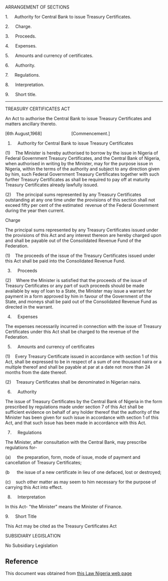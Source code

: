 # 

ARRANGEMENT OF SECTIONS

1.     Authority for Central Bank to issue Treasury Certificates.

2.     Charge.

3.     Proceeds.

4.     Expenses.

5.     Amounts and currency of certificates.

6.     Authority.

7.     Regulations.

8.     Interpretation.

9.     Short title.

_________________________________

TREASURY CERTIFICATES ACT

An Act to authorise the Central Bank to issue Treasury Certificates and matters ancillary thereto.

[6th August,1968]                        [Commencement.]

1.     Authority for Central Bank to issue Treasury Certificates

(1)    The Minister is hereby authorised to borrow by the issue in Nigeria of Federal Government Treasury Certificates, and the Central Bank of Nigeria, when authorised in writing by the Minister, may for the purpose issue in Nigeria, within the terms of the authority and subject to any direction given by him, such Federal Government Treasury Certificates together with such further Treasury Certificates as shall be required to pay off at maturity Treasury Certificates already lawfully issued.

(2)    The principal sums represented by any Treasury Certificates outstanding at any one time under the provisions of this section shall not exceed fifty per cent of the estimated  revenue of the Federal Government during the year then current.

Charge

The principal sums represented by any Treasury Certificates issued under the provisions of this Act and any interest thereon are hereby charged upon and shall be payable out of the Consolidated Revenue Fund of the Federation.

(1)    The proceeds of the issue of the Treasury Certificates issued under this Act shall be paid into the Consolidated Revenue Fund.

3.     Proceeds

(2)    Where the Minister is satisfied that the proceeds of the issue of Treasury Certificates or any part of such proceeds should be made available by way of loan to a State, the Minister may issue a warrant for payment in a form approved by him in favour of the Government of the State, and moneys shall be paid out of the Consolidated Revenue Fund as directed in the warrant.

4.     Expenses

The expenses necessarily incurred in connection with the issue of Treasury Certificates under this Act shall be charged to the revenue of the Federation.

5.     Amounts and currency of certificates

(1)    Every Treasury Certificate issued in accordance with section 1 of this Act, shall be expressed to be in respect of a sum of one thousand naira or a multiple thereof and shall be payable at par at a date not more than 24 months from the date thereof.

(2)    Treasury Certificates shall be denominated in Nigerian naira.

6.     Authority

The issue of Treasury Certificates by the Central Bank of Nigeria in the form prescribed by regulations made under section 7 of this Act shall be sufficient evidence on behalf of any holder thereof that the authority of the Minister has been given for such issue in accordance with section 1 of this Act, and that such issue has been made in accordance with this Act.

7.     Regulations

The Minister, after consultation with the Central Bank, may prescribe regulations for-

(a)     the preparation, form, mode of issue, mode of payment and cancellation of Treasury Certificates;

(b      the issue of a new certificate in lieu of one defaced, lost or destroyed;

(c)    such other matter as may seem to him necessary for the purpose of carrying this Act into effect.

8.     Interpretation

In this Act- "the Minister" means the Minister of Finance.

9.     Short Title

This Act may be cited as the Treasury Certificates Act

SUBSIDIARY LEGISLATION

No Subsidiary Legislation

## Reference

This document was obtained from [this Law Nigeria web page](http://www.lawnigeria.com/LFN/T/Treasury-Certificates-Act.php)